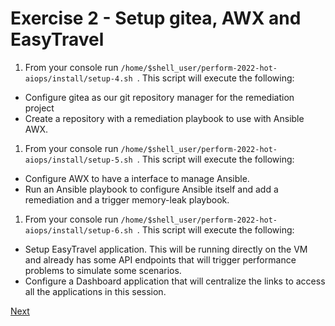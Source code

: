 # Exercise 2 - Setup gitea, AWX and EasyTravel

1. From your console run ```/home/$shell_user/perform-2022-hot-aiops/install/setup-4.sh ```.
 This script will execute the following:
 - Configure gitea as our git repository manager for the remediation project
 - Create a repository with a remediation playbook to use with Ansible AWX.


 1. From your console run ```/home/$shell_user/perform-2022-hot-aiops/install/setup-5.sh ```.
 This script will execute the following:
 - Configure AWX to have a interface to manage Ansible.
 - Run an Ansible playbook to configure Ansible itself and add a remediation and a trigger memory-leak playbook.

  1. From your console run ```/home/$shell_user/perform-2022-hot-aiops/install/setup-6.sh ```.
  This script will execute the following:
  - Setup EasyTravel application. This will be running directly on the VM and already has some API endpoints that will trigger performance problems to simulate some scenarios.
  - Configure a Dashboard application that will centralize the links to access all the applications in this session.



[Next](./exercise-3.md)